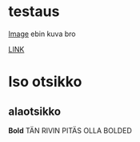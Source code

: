 # testaus

[Image](https://i.imgur.com/YIlJlmb.png) ebin kuva bro

[LINK](https://i.imgur.com/YIlJlmb.png) 

# Iso otsikko

## alaotsikko

**Bold** TÄN RIVIN PITÄS OLLA BOLDED
